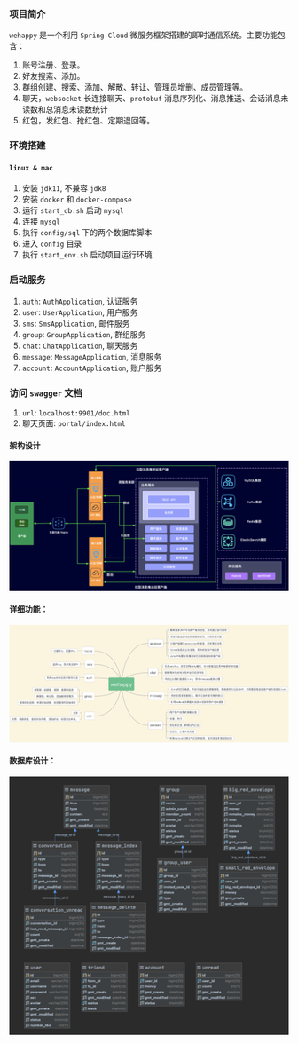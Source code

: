 ### 项目简介

`wehappy` 是一个利用 `Spring Cloud` 微服务框架搭建的即时通信系统。主要功能包含：
1. 账号注册、登录。
2. 好友搜索、添加。
3. 群组创建、搜索、添加、解散、转让、管理员增删、成员管理等。
4. 聊天，`websocket` 长连接聊天、`protobuf` 消息序列化、消息推送、会话消息未读数和总消息未读数统计
5. 红包，发红包、抢红包、定期退回等。

### 环境搭建

#### `linux & mac`

1. 安装 `jdk11`, 不兼容 `jdk8`
2. 安装 `docker` 和 `docker-compose`
3. 运行 `start_db.sh` 启动 `mysql`
4. 连接 `mysql`
5. 执行 `config/sql` 下的两个数据库脚本
6. 进入 `config` 目录
7. 执行 `start_env.sh` 启动项目运行环境

### 启动服务

1. `auth`: `AuthApplication`, 认证服务
2. `user`: `UserApplication`, 用户服务
3. `sms`: `SmsApplication`, 邮件服务
4. `group`: `GroupApplication`, 群组服务
5. `chat`: `ChatApplication`, 聊天服务
6. `message`: `MessageApplication`, 消息服务
7. `account`: `AccountApplication`, 账户服务

### 访问 `swagger` 文档

1. `url`: `localhost:9901/doc.html`
2. 聊天页面: `portal/index.html`

#### 架构设计

![image-20201120203059339](doc/image/image-20201120203059339.png)

#### 详细功能：

![image-20201120203727059](doc/image/image-20201120203727059.png)

#### 数据库设计：

![image-20201120193441226](doc/image/image-20201120193441226.png)
